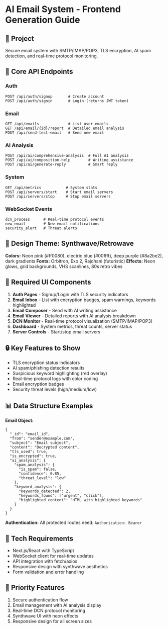 
# AI Email System - Frontend Generation Guide

## 🎯 Project
Secure email system with SMTP/IMAP/POP3, TLS encryption, AI spam detection, and real-time protocol monitoring.

## 🔗 Core API Endpoints

### Auth
```
POST /api/auth/signup       # Create account
POST /api/auth/signin       # Login (returns JWT token)
```

### Email
```
GET /api/emails             # List user emails  
GET /api/email/{id}/report  # Detailed email analysis
POST /api/send-test-email   # Send new email
```

### AI Analysis  
```
POST /api/ai/comprehensive-analysis  # Full AI analysis
POST /api/ai/composition-help        # Writing assistance
POST /api/ai/generate-reply          # Smart reply
```

### System
```
GET /api/metrics           # System stats
POST /api/servers/start    # Start email servers
POST /api/servers/stop     # Stop email servers
```

### WebSocket Events
```
dcn_process      # Real-time protocol events
new_email        # New email notifications  
security_alert   # Threat alerts
```

## 🎨 Design Theme: Synthwave/Retrowave

**Colors:** Neon pink (#ff0080), electric blue (#00ffff), deep purple (#8a2be2), dark gradients
**Fonts:** Orbitron, Exo 2, Rajdhani (futuristic)
**Effects:** Neon glows, grid backgrounds, VHS scanlines, 80s retro vibes

## 📱 Required UI Components

1. **Auth Pages** - Signup/Login with TLS security indicators
2. **Email Inbox** - List with encryption badges, spam warnings, keywords highlighted  
3. **Email Composer** - Send with AI writing assistance
4. **Email Viewer** - Detailed reports with AI analysis breakdown
5. **DCN Monitor** - Real-time protocol visualization (SMTP/IMAP/POP3)
6. **Dashboard** - System metrics, threat counts, server status
7. **Server Controls** - Start/stop email servers

## 🔒 Key Features to Show

- TLS encryption status indicators
- AI spam/phishing detection results  
- Suspicious keyword highlighting (red overlay)
- Real-time protocol logs with color coding
- Email encryption badges
- Security threat levels (high/medium/low)

## 📊 Data Structure Examples

**Email Object:**
```
{
  "_id": "email_id",
  "from": "sender@example.com", 
  "subject": "Email subject",
  "content": "Decrypted content",
  "tls_used": true,
  "is_encrypted": true,
  "ai_analysis": {
    "spam_analysis": {
      "is_spam": false,
      "confidence": 0.85,
      "threat_level": "low"
    },
    "keyword_analysis": {
      "keywords_detected": 2,
      "keywords_found": ["urgent", "click"],
      "highlighted_content": "HTML with highlighted keywords"
    }
  }
}
```

**Authentication:**
All protected routes need: `Authorization: Bearer `

## 🚀 Tech Requirements

- Next.js/React with TypeScript
- WebSocket client for real-time updates  
- API integration with fetch/axios
- Responsive design with synthwave aesthetics
- Form validation and error handling

## 🎯 Priority Features

1. Secure authentication flow
2. Email management with AI analysis display
3. Real-time DCN protocol monitoring  
4. Synthwave UI with neon effects
5. Responsive design for all screen sizes